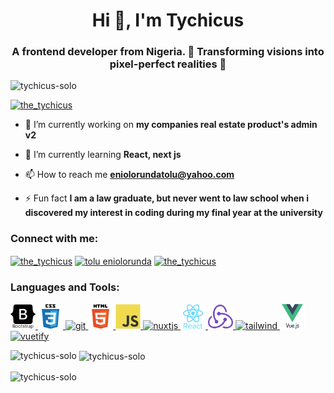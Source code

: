 <h1 align="center">Hi 👋, I'm Tychicus</h1>
<h3 align="center">A frontend developer from Nigeria. 🚀 Transforming visions into pixel-perfect realities 🎯</h3>

<p align="left"> <img src="https://komarev.com/ghpvc/?username=tychicus-solo&label=Profile%20views&color=0e75b6&style=flat" alt="tychicus-solo" /> </p>

<p align="left"> <a href="https://twitter.com/the_tychicus" target="blank"><img src="https://img.shields.io/twitter/follow/the_tychicus?logo=twitter&style=for-the-badge" alt="the_tychicus" /></a> </p>

- 🔭 I’m currently working on **my companies real estate product's admin v2**

- 🌱 I’m currently learning **React, next js**

- 📫 How to reach me **eniolorundatolu@yahoo.com**

- ⚡ Fun fact **I am a law graduate, but never went to law school when i discovered my interest in coding during my final year at the university**

<h3 align="left">Connect with me:</h3>
<p align="left">
<a href="https://twitter.com/the_tychicus" target="blank"><img align="center" src="https://raw.githubusercontent.com/rahuldkjain/github-profile-readme-generator/master/src/images/icons/Social/twitter.svg" alt="the_tychicus" height="30" width="40" /></a>
<a href="https://linkedin.com/in/tolu eniolorunda" target="blank"><img align="center" src="https://raw.githubusercontent.com/rahuldkjain/github-profile-readme-generator/master/src/images/icons/Social/linked-in-alt.svg" alt="tolu eniolorunda" height="30" width="40" /></a>
<a href="https://instagram.com/the_tychicus" target="blank"><img align="center" src="https://raw.githubusercontent.com/rahuldkjain/github-profile-readme-generator/master/src/images/icons/Social/instagram.svg" alt="the_tychicus" height="30" width="40" /></a>
</p>

<h3 align="left">Languages and Tools:</h3>
<p align="left"> <a href="https://getbootstrap.com" target="_blank" rel="noreferrer"> <img src="https://raw.githubusercontent.com/devicons/devicon/master/icons/bootstrap/bootstrap-plain-wordmark.svg" alt="bootstrap" width="40" height="40"/> </a> <a href="https://www.w3schools.com/css/" target="_blank" rel="noreferrer"> <img src="https://raw.githubusercontent.com/devicons/devicon/master/icons/css3/css3-original-wordmark.svg" alt="css3" width="40" height="40"/> </a> <a href="https://git-scm.com/" target="_blank" rel="noreferrer"> <img src="https://www.vectorlogo.zone/logos/git-scm/git-scm-icon.svg" alt="git" width="40" height="40"/> </a> <a href="https://www.w3.org/html/" target="_blank" rel="noreferrer"> <img src="https://raw.githubusercontent.com/devicons/devicon/master/icons/html5/html5-original-wordmark.svg" alt="html5" width="40" height="40"/> </a> <a href="https://developer.mozilla.org/en-US/docs/Web/JavaScript" target="_blank" rel="noreferrer"> <img src="https://raw.githubusercontent.com/devicons/devicon/master/icons/javascript/javascript-original.svg" alt="javascript" width="40" height="40"/> </a> <a href="https://nuxtjs.org/" target="_blank" rel="noreferrer"> <img src="https://www.vectorlogo.zone/logos/nuxtjs/nuxtjs-icon.svg" alt="nuxtjs" width="40" height="40"/> </a> <a href="https://reactjs.org/" target="_blank" rel="noreferrer"> <img src="https://raw.githubusercontent.com/devicons/devicon/master/icons/react/react-original-wordmark.svg" alt="react" width="40" height="40"/> </a> <a href="https://redux.js.org" target="_blank" rel="noreferrer"> <img src="https://raw.githubusercontent.com/devicons/devicon/master/icons/redux/redux-original.svg" alt="redux" width="40" height="40"/> </a> <a href="https://tailwindcss.com/" target="_blank" rel="noreferrer"> <img src="https://www.vectorlogo.zone/logos/tailwindcss/tailwindcss-icon.svg" alt="tailwind" width="40" height="40"/> </a> <a href="https://vuejs.org/" target="_blank" rel="noreferrer"> <img src="https://raw.githubusercontent.com/devicons/devicon/master/icons/vuejs/vuejs-original-wordmark.svg" alt="vuejs" width="40" height="40"/> </a> <a href="https://vuetifyjs.com/en/" target="_blank" rel="noreferrer"> <img src="https://bestofjs.org/logos/vuetify.svg" alt="vuetify" width="40" height="40"/> </a> </p>

<p><img align="left" src="https://github-readme-stats.vercel.app/api/top-langs?username=tychicus-solo&show_icons=true&locale=en&layout=compact" alt="tychicus-solo" /></p>

<p>&nbsp;<img align="center" src="https://github-readme-stats.vercel.app/api?username=tychicus-solo&show_icons=true&locale=en" alt="tychicus-solo" /></p>

<p><img align="center" src="https://github-readme-streak-stats.herokuapp.com/?user=tychicus-solo&" alt="tychicus-solo" /></p>
